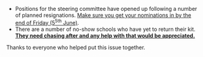 - Positions for the steering committee have opened up following a number of planned resignations. [Make sure you get your nominations in by the end of Friday (5<sup>5th</sup> June)][list-committee-elections].
- There are a number of no-show schools who have yet to return their kit. **[They need chasing after and any help with that would be appreciated.][list-chase-schools]**

Thanks to everyone who helped put this issue together.


[list-committee-elections]: https://groups.google.com/d/topic/srobo/q_TzJdKI1lA/discussion
[list-chase-schools]: https://groups.google.com/d/topic/srobo/9hFrL0lrj_g/discussion
